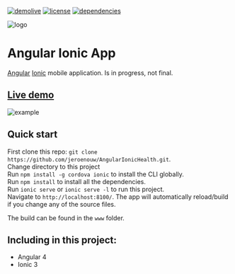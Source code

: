 [![demolive](https://img.shields.io/badge/demo-live-green.svg)](http://healthapp.jerouw.nl/)
[![license](https://img.shields.io/npm/l/express.svg)](https://github.com/jeroenouw/AngularIonicHealth/blob/master/LICENSE/)
[![dependencies](https://img.shields.io/badge/dependencies-up%20to%20date-brightgreen.svg)](https://github.com/jeroenouw/AngularIonicHealth/blob/master/package.json)

![logo](https://jerouw.nl/wp-content/uploads/2017/07/angularionic.png "Logo") 

# Angular Ionic App
[Angular](https://angular.io) [Ionic](http://ionicframework.com/) mobile application.
Is in progress, not final.

## [Live demo](http://healthapp.jerouw.nl)
![example](https://jerouw.nl/wp-content/uploads/2017/08/ionichealth.png "Example")

## Quick start
First clone this repo: `git clone https://github.com/jeroenouw/AngularIonicHealth.git`.  
Change directory to this project  
Run `npm install -g cordova ionic` to install the CLI globally.  
Run `npm install` to install all the dependencies.  
Run `ionic serve` or `ionic serve -l` to run this project.  
Navigate to `http://localhost:8100/`. The app will automatically reload/build if you change any of the source files.  

The build can be found in the `www` folder.

## Including in this project:
* Angular 4
* Ionic 3
